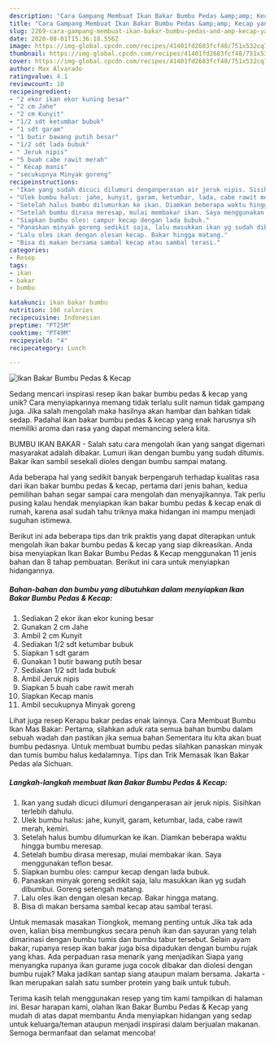 ```yaml
---
description: "Cara Gampang Membuat Ikan Bakar Bumbu Pedas &amp;amp; Kecap yang Enak Banget"
title: "Cara Gampang Membuat Ikan Bakar Bumbu Pedas &amp;amp; Kecap yang Enak Banget"
slug: 2269-cara-gampang-membuat-ikan-bakar-bumbu-pedas-and-amp-kecap-yang-enak-banget
date: 2020-08-01T15:36:18.556Z
image: https://img-global.cpcdn.com/recipes/41401fd2683fcf48/751x532cq70/ikan-bakar-bumbu-pedas-kecap-foto-resep-utama.jpg
thumbnail: https://img-global.cpcdn.com/recipes/41401fd2683fcf48/751x532cq70/ikan-bakar-bumbu-pedas-kecap-foto-resep-utama.jpg
cover: https://img-global.cpcdn.com/recipes/41401fd2683fcf48/751x532cq70/ikan-bakar-bumbu-pedas-kecap-foto-resep-utama.jpg
author: Max Alvarado
ratingvalue: 4.1
reviewcount: 10
recipeingredient:
- "2 ekor ikan ekor kuning besar"
- "2 cm Jahe"
- "2 cm Kunyit"
- "1/2 sdt ketumbar bubuk"
- "1 sdt garam"
- "1 butir bawang putih besar"
- "1/2 sdt lada bubuk"
- " Jeruk nipis"
- "5 buah cabe rawit merah"
- " Kecap manis"
- "secukupnya Minyak goreng"
recipeinstructions:
- "Ikan yang sudah dicuci dilumuri denganperasan air jeruk nipis. Sisihkan terlebih dahulu."
- "Ulek bumbu halus: jahe, kunyit, garam, ketumbar, lada, cabe rawit merah, kemiri."
- "Setelah halus bumbu dilumurkan ke ikan. Diamkan beberapa waktu hingga bumbu meresap."
- "Setelah bumbu dirasa meresap, mulai membakar ikan. Saya menggunakan teflon besar."
- "Siapkan bumbu oles: campur kecap dengan lada bubuk."
- "Panaskan minyak goreng sedikit saja, lalu masukkan ikan yg sudah dibumbui. Goreng setengah matang."
- "Lalu oles ikan dengan olesan kecap. Bakar hingga matang."
- "Bisa di makan bersama sambal kecap atau sambal terasi."
categories:
- Resep
tags:
- ikan
- bakar
- bumbu

katakunci: ikan bakar bumbu 
nutrition: 108 calories
recipecuisine: Indonesian
preptime: "PT25M"
cooktime: "PT49M"
recipeyield: "4"
recipecategory: Lunch

---
```



![Ikan Bakar Bumbu Pedas &amp; Kecap](https://img-global.cpcdn.com/recipes/41401fd2683fcf48/751x532cq70/ikan-bakar-bumbu-pedas-kecap-foto-resep-utama.jpg)

Sedang mencari inspirasi resep ikan bakar bumbu pedas &amp; kecap yang unik? Cara menyiapkannya memang tidak terlalu sulit namun tidak gampang juga. Jika salah mengolah maka hasilnya akan hambar dan bahkan tidak sedap. Padahal ikan bakar bumbu pedas &amp; kecap yang enak harusnya sih memiliki aroma dan rasa yang dapat memancing selera kita.

BUMBU IKAN BAKAR - Salah satu cara mengolah ikan yang sangat digemari masyarakat adalah dibakar. Lumuri ikan dengan bumbu yang sudah ditumis. Bakar ikan sambil sesekali dioles dengan bumbu sampai matang.

Ada beberapa hal yang sedikit banyak berpengaruh terhadap kualitas rasa dari ikan bakar bumbu pedas &amp; kecap, pertama dari jenis bahan, kedua pemilihan bahan segar sampai cara mengolah dan menyajikannya. Tak perlu pusing kalau hendak menyiapkan ikan bakar bumbu pedas &amp; kecap enak di rumah, karena asal sudah tahu triknya maka hidangan ini mampu menjadi suguhan istimewa.


Berikut ini ada beberapa tips dan trik praktis yang dapat diterapkan untuk mengolah ikan bakar bumbu pedas &amp; kecap yang siap dikreasikan. Anda bisa menyiapkan Ikan Bakar Bumbu Pedas &amp; Kecap menggunakan 11 jenis bahan dan 8 tahap pembuatan. Berikut ini cara untuk menyiapkan hidangannya.

<!--inarticleads1-->

##### Bahan-bahan dan bumbu yang dibutuhkan dalam menyiapkan Ikan Bakar Bumbu Pedas &amp; Kecap:

1. Sediakan 2 ekor ikan ekor kuning besar
1. Gunakan 2 cm Jahe
1. Ambil 2 cm Kunyit
1. Sediakan 1/2 sdt ketumbar bubuk
1. Siapkan 1 sdt garam
1. Gunakan 1 butir bawang putih besar
1. Sediakan 1/2 sdt lada bubuk
1. Ambil  Jeruk nipis
1. Siapkan 5 buah cabe rawit merah
1. Siapkan  Kecap manis
1. Ambil secukupnya Minyak goreng


Lihat juga resep Kerapu bakar pedas enak lainnya. Cara Membuat Bumbu Ikan Mas Bakar: Pertama, silahkan aduk rata semua bahan bumbu dalam sebuah wadah dan pastikan jika semua bahan Sementara itu kita akan buat bumbu pedasnya. Untuk membuat bumbu pedas silahkan panaskan minyak dan tumis bumbu halus kedalamnya. Tips dan Trik Memasak Ikan Bakar Pedas ala Sichuan. 

<!--inarticleads2-->

##### Langkah-langkah membuat Ikan Bakar Bumbu Pedas &amp; Kecap:

1. Ikan yang sudah dicuci dilumuri denganperasan air jeruk nipis. Sisihkan terlebih dahulu.
1. Ulek bumbu halus: jahe, kunyit, garam, ketumbar, lada, cabe rawit merah, kemiri.
1. Setelah halus bumbu dilumurkan ke ikan. Diamkan beberapa waktu hingga bumbu meresap.
1. Setelah bumbu dirasa meresap, mulai membakar ikan. Saya menggunakan teflon besar.
1. Siapkan bumbu oles: campur kecap dengan lada bubuk.
1. Panaskan minyak goreng sedikit saja, lalu masukkan ikan yg sudah dibumbui. Goreng setengah matang.
1. Lalu oles ikan dengan olesan kecap. Bakar hingga matang.
1. Bisa di makan bersama sambal kecap atau sambal terasi.


Untuk memasak masakan Tiongkok, memang penting untuk Jika tak ada oven, kalian bisa membungkus secara penuh ikan dan sayuran yang telah dimarinasi dengan bumbu tumis dan bumbu tabur tersebut. Selain ayam bakar, rupanya resep ikan bakar juga bisa dipadukan dengan bumbu rujak yang khas. Ada perpaduan rasa menarik yang menjadikan Siapa yang menyangka rupanya ikan gurame juga cocok dibakar dan diolesi dengan bumbu rujak? Maka jadikan santap siang ataupun malam bersama. Jakarta - Ikan merupakan salah satu sumber protein yang baik untuk tubuh. 

Terima kasih telah menggunakan resep yang tim kami tampilkan di halaman ini. Besar harapan kami, olahan Ikan Bakar Bumbu Pedas &amp; Kecap yang mudah di atas dapat membantu Anda menyiapkan hidangan yang sedap untuk keluarga/teman ataupun menjadi inspirasi dalam berjualan makanan. Semoga bermanfaat dan selamat mencoba!

